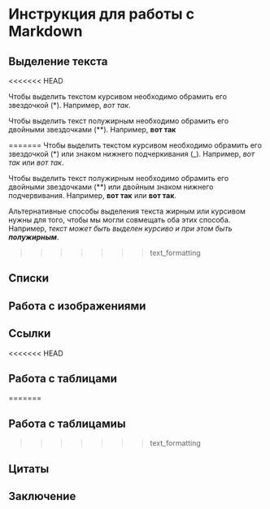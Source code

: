 # Инструкция для работы с Markdown

## Выделение текста

<<<<<<< HEAD

Чтобы выделить текстом курсивом необходимо обрамить его звездочкой (*). Например, *вот так*.

Чтобы выделить текст полужирным необходимо обрамить его двойными звездочками (**). Например, **вот так**

=======
Чтобы выделить текстом курсивом необходимо обрамить его звездочкой (*) или знаком нижнего подчеркивания (_). Например, _вот так_ или *вот так*.

Чтобы выделить текст полужирным необходимо обрамить его двойными звездочками (**) или двойным знаком нижнего подчервивания. Например, **вот так** или __вот так__.

Альтернативные способы выделения текста жирным или курсивом нужны для того, чтобы мы могли совмещать оба этих способа. Например, _текст может быть выделен курсиво и при этом быть **полужирным**_.
>>>>>>> text_formatting
## Списки

## Работа с изображениями

## Ссылки

<<<<<<< HEAD
## Работа с таблицами
=======
## Работа с таблицамиы
>>>>>>> text_formatting

## Цитаты

## Заключение
